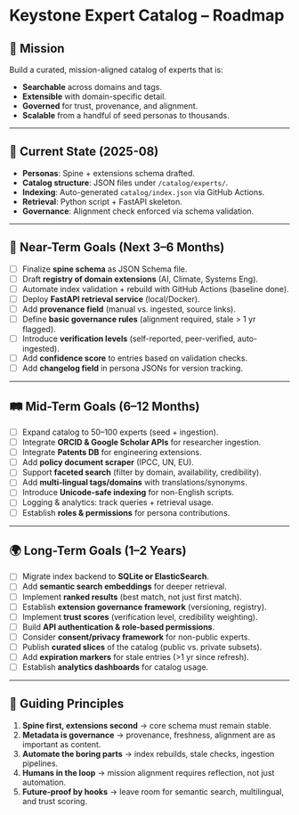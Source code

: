 # Keystone Expert Catalog – Roadmap

## 🎯 Mission

Build a curated, mission-aligned catalog of experts that is:

* **Searchable** across domains and tags.
* **Extensible** with domain-specific detail.
* **Governed** for trust, provenance, and alignment.
* **Scalable** from a handful of seed personas to thousands.

---

## 📍 Current State (2025-08)

* **Personas**: Spine + extensions schema drafted.
* **Catalog structure**: JSON files under `/catalog/experts/`.
* **Indexing**: Auto-generated `catalog/index.json` via GitHub Actions.
* **Retrieval**: Python script + FastAPI skeleton.
* **Governance**: Alignment check enforced via schema validation.

---

## 🚦 Near-Term Goals (Next 3–6 Months)

* [ ] Finalize **spine schema** as JSON Schema file.
* [ ] Draft **registry of domain extensions** (AI, Climate, Systems Eng).
* [ ] Automate index validation + rebuild with GitHub Actions (baseline done).
* [ ] Deploy **FastAPI retrieval service** (local/Docker).
* [ ] Add **provenance field** (manual vs. ingested, source links).
* [ ] Define **basic governance rules** (alignment required, stale > 1 yr flagged).
* [ ] Introduce **verification levels** (self-reported, peer-verified, auto-ingested).
* [ ] Add **confidence score** to entries based on validation checks.
* [ ] Add **changelog field** in persona JSONs for version tracking.

---

## 🛤 Mid-Term Goals (6–12 Months)

* [ ] Expand catalog to 50–100 experts (seed + ingestion).
* [ ] Integrate **ORCID & Google Scholar APIs** for researcher ingestion.
* [ ] Integrate **Patents DB** for engineering extensions.
* [ ] Add **policy document scraper** (IPCC, UN, EU).
* [ ] Support **faceted search** (filter by domain, availability, credibility).
* [ ] Add **multi-lingual tags/domains** with translations/synonyms.
* [ ] Introduce **Unicode-safe indexing** for non-English scripts.
* [ ] Logging & analytics: track queries + retrieval usage.
* [ ] Establish **roles & permissions** for persona contributions.

---

## 🌍 Long-Term Goals (1–2 Years)

* [ ] Migrate index backend to **SQLite or ElasticSearch**.
* [ ] Add **semantic search embeddings** for deeper retrieval.
* [ ] Implement **ranked results** (best match, not just first match).
* [ ] Establish **extension governance framework** (versioning, registry).
* [ ] Implement **trust scores** (verification level, credibility weighting).
* [ ] Build **API authentication & role-based permissions**.
* [ ] Consider **consent/privacy framework** for non-public experts.
* [ ] Publish **curated slices** of the catalog (public vs. private subsets).
* [ ] Add **expiration markers** for stale entries (>1 yr since refresh).
* [ ] Establish **analytics dashboards** for catalog usage.

---

## 🧭 Guiding Principles

1. **Spine first, extensions second** → core schema must remain stable.
2. **Metadata is governance** → provenance, freshness, alignment are as important as content.
3. **Automate the boring parts** → index rebuilds, stale checks, ingestion pipelines.
4. **Humans in the loop** → mission alignment requires reflection, not just automation.
5. **Future-proof by hooks** → leave room for semantic search, multilingual, and trust scoring.
